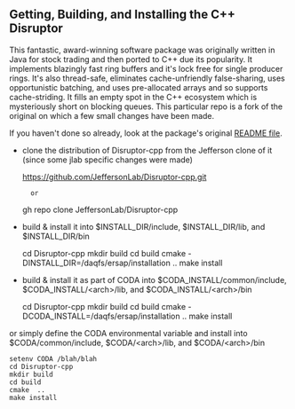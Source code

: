 ## Getting, Building, and Installing the C++ Disruptor



This fantastic, award-winning software package was originally written in Java
for stock trading and then ported to C++ due its popularity. It implements
blazingly fast ring buffers and it's lock free for single producer rings.
It's also thread-safe, eliminates cache-unfriendly false-sharing,
uses opportunistic batching, and uses pre-allocated arrays and so supports
cache-striding. It fills an empty spot in the C++ ecosystem which is mysteriously
short on blocking queues. This particular repo is a fork of the original on which
a few small changes have been made.


If you haven't done so already, look at the package's original [README file](https://github.com/JeffersonLab/Disruptor-cpp/blob/master/README.md).



- clone the distribution of Disruptor-cpp from the Jefferson clone of it (since some jlab specific changes were made)


    https://github.com/JeffersonLab/Disruptor-cpp.git
    
        or
        
    gh repo clone JeffersonLab/Disruptor-cpp


- build & install it into $INSTALL_DIR/include, $INSTALL_DIR/lib, and $INSTALL_DIR/bin


    cd Disruptor-cpp
    mkdir build
    cd build
    cmake -DINSTALL_DIR=/daqfs/ersap/installation ..
    make install

- build & install it as part of CODA into $CODA_INSTALL/common/include, $CODA_INSTALL/&lt;arch&gt;/lib, and  $CODA_INSTALL/&lt;arch&gt;/bin


    cd Disruptor-cpp
    mkdir build
    cd build
    cmake -DCODA_INSTALL=/daqfs/ersap/installation ..
    make install


or simply define the CODA environmental variable and install into $CODA/common/include, $CODA/&lt;arch&gt;/lib, and  $CODA/&lt;arch&gt;/bin


    setenv CODA /blah/blah
    cd Disruptor-cpp
    mkdir build
    cd build
    cmake  ..
    make install
